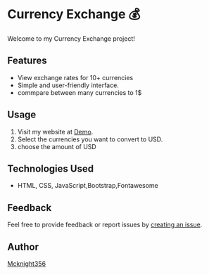 # Currency Exchange 💰

Welcome to my Currency Exchange project!

## Features
- View exchange rates for 10+ currencies 
- Simple and user-friendly interface.
- commpare between many currencies to 1$

## Usage
1. Visit my website at [Demo](https://mcknight356.github.io/Currency-Exchange/).
2. Select the currencies you want to convert to USD.
3. choose the amount of USD

## Technologies Used
- HTML, CSS, JavaScript,Bootstrap,Fontawesome

## Feedback
Feel free to provide feedback or report issues by [creating an issue](https://github.com/Mcknight356/Currency-Exchange).

## Author
[Mcknight356](https://github.com/Mcknight356)